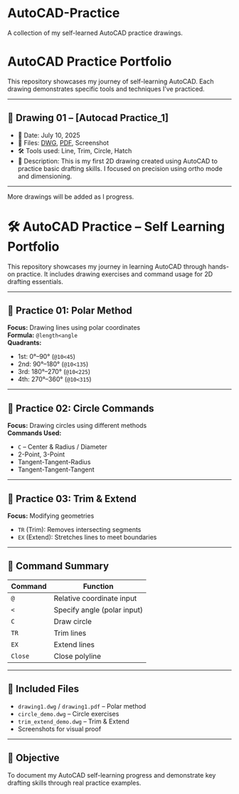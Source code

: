 # AutoCAD-Practice
A collection of my self-learned AutoCAD practice drawings.
# AutoCAD Practice Portfolio

This repository showcases my journey of self-learning AutoCAD. Each drawing demonstrates specific tools and techniques I’ve practiced.

---

## 📘 Drawing 01 – [Autocad Practice_1]
- 📅 Date: July 10, 2025
- 📂 Files: [DWG](./https://github.com/5siva/AutoCAD-Practice/blob/main/Practice%201.dwg), [PDF](./https://github.com/5siva/AutoCAD-Practice/blob/main/Practice%201.pdf), Screenshot
- 🛠️ Tools used: Line, Trim, Circle, Hatch
- 📝 Description: This is my first 2D drawing created using AutoCAD to practice basic drafting skills. I focused on precision using ortho mode and dimensioning.

---

More drawings will be added as I progress.

# 🛠️ AutoCAD Practice – Self Learning Portfolio

This repository showcases my journey in learning AutoCAD through hands-on practice. It includes drawing exercises and command usage for 2D drafting essentials.

---

## 📌 Practice 01: Polar Method

**Focus:** Drawing lines using polar coordinates  
**Formula:** `@length<angle`  
**Quadrants:**  
- 1st: 0°–90° (`@10<45`)  
- 2nd: 90°–180° (`@10<135`)  
- 3rd: 180°–270° (`@10<225`)  
- 4th: 270°–360° (`@10<315`)

---

## 📌 Practice 02: Circle Commands

**Focus:** Drawing circles using different methods  
**Commands Used:**  
- `C` – Center & Radius / Diameter  
- 2-Point, 3-Point  
- Tangent-Tangent-Radius  
- Tangent-Tangent-Tangent  

---

## 📌 Practice 03: Trim & Extend

**Focus:** Modifying geometries  
- `TR` (Trim): Removes intersecting segments  
- `EX` (Extend): Stretches lines to meet boundaries  

---

## 🧰 Command Summary

| Command | Function                     |
|---------|------------------------------|
| `@`     | Relative coordinate input    |
| `<`     | Specify angle (polar input)  |
| `C`     | Draw circle                  |
| `TR`    | Trim lines                   |
| `EX`    | Extend lines                 |
| `Close` | Close polyline               |

---

## 📁 Included Files

- `drawing1.dwg` / `drawing1.pdf` – Polar method
- `circle_demo.dwg` – Circle exercises
- `trim_extend_demo.dwg` – Trim & Extend
- Screenshots for visual proof

---

## 🎯 Objective

To document my AutoCAD self-learning progress and demonstrate key drafting skills through real practice examples.



